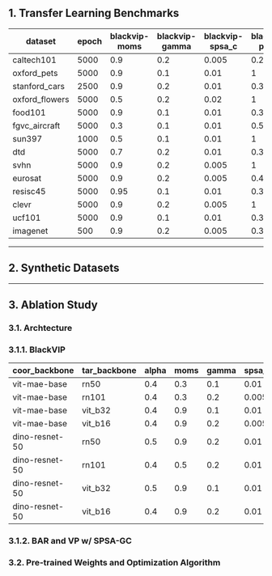 ## 1. Transfer Learning Benchmarks

| **dataset**    | **epoch** | **blackvip-moms** | **blackvip-gamma** | **blackvip-spsa_c** | **blackvip-p_eps** |
|----------------|-----------|-------------------|--------------------|---------------------|---------------------|
| caltech101     | 5000      | 0.9               | 0.2                | 0.005               | 0.2                 |
| oxford_pets    | 5000      | 0.9               | 0.1                | 0.01                | 1                   |
| stanford_cars  | 2500      | 0.9               | 0.2                | 0.01                | 0.3                 |
| oxford_flowers | 5000      | 0.5               | 0.2                | 0.02                | 1                   |
| food101        | 5000      | 0.9               | 0.1                | 0.01                | 0.3                 |
| fgvc_aircraft  | 5000      | 0.3               | 0.1                | 0.01                | 0.5                 |
| sun397         | 1000      | 0.5               | 0.1                | 0.01                | 1                   |
| dtd            | 5000      | 0.7               | 0.2                | 0.01                | 0.3                 |
| svhn           | 5000      | 0.9               | 0.2                | 0.005               | 1                   |
| eurosat        | 5000      | 0.9               | 0.2                | 0.005               | 0.4                 |
| resisc45       | 5000      | 0.95              | 0.1                | 0.01                | 0.3                 |
| clevr          | 5000      | 0.9               | 0.2                | 0.005               | 1                   |
| ucf101         | 5000      | 0.9               | 0.1                | 0.01                | 0.3                 |
| imagenet       | 500       | 0.9               | 0.2                | 0.005               | 0.3                 |


<hr />

## 2. Synthetic Datasets

<hr />

## 3. Ablation Study

### 3.1. Archtecture

### 3.1.1. BlackVIP

| **coor_backbone** | **tar_backbone** | **alpha** | **moms** | **gamma** | **spsa_c** |
|-------------------|------------------|-----------|----------|-----------|------------|
| vit-mae-base      | rn50             | 0.4       | 0.3      | 0.1       | 0.01       |
| vit-mae-base      | rn101            | 0.4       | 0.3      | 0.2       | 0.005      |
| vit-mae-base      | vit_b32          | 0.4       | 0.9      | 0.1       | 0.01       |
| vit-mae-base      | vit_b16          | 0.4       | 0.9      | 0.2       | 0.005      |
| dino-resnet-50    | rn50             | 0.5       | 0.9      | 0.2       | 0.01       |
| dino-resnet-50    | rn101            | 0.4       | 0.5      | 0.2       | 0.01       |
| dino-resnet-50    | vit_b32          | 0.5       | 0.9      | 0.1       | 0.01       |
| dino-resnet-50    | vit_b16          | 0.4       | 0.9      | 0.2       | 0.01       |

### 3.1.2. BAR and VP w/ SPSA-GC


### 3.2. Pre-trained Weights and Optimization Algorithm